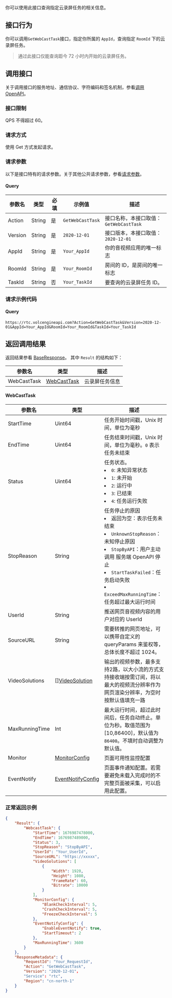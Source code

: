 你可以使用此接口查询指定云录屏任务的相关信息。

## 接口行为

你可以调用`GetWebCastTask`接口，指定你所属的 `AppId`，查询指定 `RoomId` 下的云录屏任务。

> 通过此接口仅能查询距今 72 小时内开始的云录屏任务。


## 调用接口

关于调用接口的服务地址、通信协议、字符编码和签名机制，参看[调用 OpenAPI](69828)。
### 接口限制

QPS 不得超过 60。


### 请求方式

使用 Get 方式发起请求。

### 请求参数

以下是接口特有的请求参数。关于其他公共请求参数，参看[请求参数](69828.md#requestparameters)。

#### Query

|  **参数名**  |  **类型**  |  **必填**  |  **示例值**  |  **描述**  |
| --- | --- | --- | --- | --- |
| Action | String | 是 | `GetWebCastTask` | 接口名称，本接口取值：`GetWebCastTask` |
| Version | String | 是 | `2020-12-01` | 接口版本，本接口取值：`2020-12-01`  |
| AppId | String | 是 | `Your_AppId` | 你的音视频应用的唯一标志 |
| RoomId | String | 是 | `Your_RoomId` | 房间的 ID，是房间的唯一标志 |
| TaskId | String | 否 | `Your_TaskId` | 要查询的云录屏任务 ID。|


### 请求示例代码

#### Query

```
https://rtc.volcengineapi.com?Action=GetWebCastTask&Version=2020-12-01&AppId=Your_AppId&RoomId=Your_RoomId&TaskId=Your_TaskId
```

## 返回调用结果

返回结果参看 [BaseResponse](69835.md#baseresponse)。
其中 `Result` 的结构如下：


|参数名 |类型 |描述 |
|---|---|---|
| WebCastTask | [WebCastTask](#webcasttask) | 云录屏任务信息 |


#### <span id="webcasttask"></span> WebCastTask

| **参数名** | **类型** | **描述** |
| --- | --- | --- |
| StartTime | Uint64 | 任务开始时间戳，Unix 时间，单位为毫秒 |
| EndTime | Uint64 | 任务结束时间戳，Unix 时间，单位为毫秒。`0` 表示任务未结束 |
| Status | Uint64 | 任务状态。<li>  `0`: 未知异常状态</li><li>`1`: 未开始 </li><li>`2`: 运行中</li><li>`3`: 已结束</li><li> `4`: 任务运行失败</li> |
| StopReason | String | 任务停止的原因<li> 返回为空：表示任务未结束</li><li>`UnknownStopReason`：未知停止原因</li><li>`StopByAPI`：用户主动调用 服务端 OpenAPI 停止</li><li>`StartTaskFailed`：任务启动失败</li><li> `ExceedMaxRunningTime`：任务超过最大运行时间 |
|UserId |String |推送网页音视频内容的用户对应的 UserId |
|SourceURL |String  |需要转推的网页地址，可以携带自定义的 queryParams 来鉴权等，总体长度不超过 1024。 |
|VideoSolutions |[[]VideoSolution](69835.md#videosolution) |输出的视频参数，最多支持2路，以大小流的方式支持接收端按需订阅，将以最大的视频流分辨率作为网页渲染分辨率，为空时按默认值填充一路 |
|MaxRunningTime |Int |最大运行时间，超过此时间后，任务自动终止。单位为秒。取值范围为 [10,86400]，默认值为 `86400`。不填时自动调整为默认值。 |
| Monitor | [MonitorConfig](69835.md#monitorconfig) |页面可用性监控配置 |
| EventNotify | [EventNotifyConfig](69835.md#eventnotifyconfig) |页面事件通知配置。若需要避免未载入完成时的不完整页面被采集，可以启用此配置。 |



### 正常返回示例

```json
{
    "Result": {
        "WebcastTask": {
            "StartTime": 1676987478000,
            "EndTime": 1676987489000,
            "Status": 3,
            "StopReason": "StopByAPI",
            "UserId": "Your_UserId",
            "SourceURL": "https://xxxxx",
            "VideoSolutions": [
                {
                    "Width": 1920,
                    "Height": 1080,
                    "FrameRate": 60,
                    "Bitrate": 10000
                }
            ],
            "MonitorConfig": {
                "BlankCheckInterval": 5,
                "CrashCheckInterval": 5,
                "FreezeCheckInterval": 5
            },
            "EventNotifyConfig": {
                "EnableEventNotify": true,
                "StartTimeout": 2
            },
            "MaxRunningTime": 3600
        }
    },
    "ResponseMetadata": {
        "RequestId": "Your_RequestId",
        "Action": "GetWebCastTask",
        "Version": "2020-12-01"，
        "Service": "rtc",
        "Region": "cn-north-1"
    }
}
```